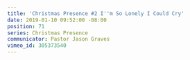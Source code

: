 ```yaml
---
title: 'Christmas Presence #2 I''m So Lonely I Could Cry'
date: 2019-01-10 09:52:00 -08:00
position: 71
series: Christmas Presence
communicator: Pastor Jason Graves
vimeo_id: 305373540
---
```


